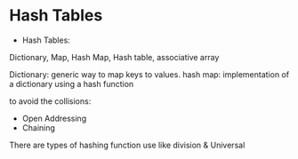 # Hash Tables

- Hash Tables: 

Dictionary, Map, Hash Map, Hash table, associative array

Dictionary: generic way to map keys to values.
hash map: implementation of a dictionary using a hash function

to avoid the collisions:
- Open Addressing
- Chaining

There are types of hashing function use like division & Universal
